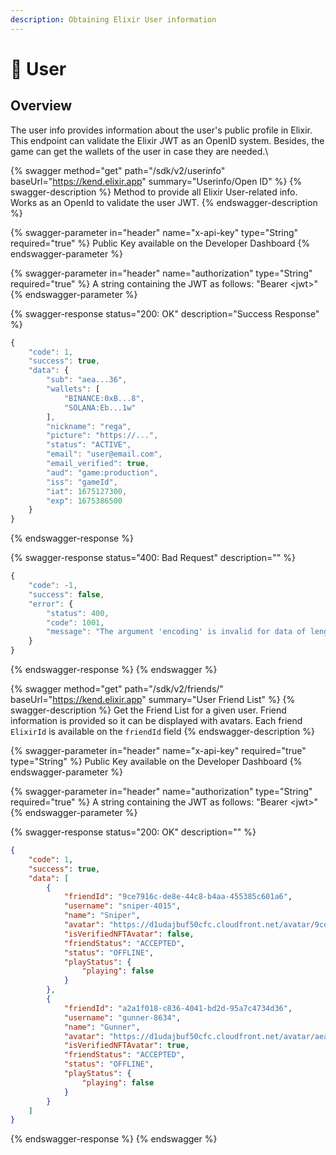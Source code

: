 ```yaml
---
description: Obtaining Elixir User information
---
```


# 🧔 User

## Overview

The user info provides information about the user's public profile in Elixir. This endpoint can validate the Elixir JWT as an OpenID system. Besides, the game can get the wallets of the user in case they are needed.\


{% swagger method="get" path="/sdk/v2/userinfo" baseUrl="https://kend.elixir.app" summary="Userinfo/Open ID" %}
{% swagger-description %}
Method to provide all Elixir User-related info. Works as an OpenId to validate the user JWT.
{% endswagger-description %}

{% swagger-parameter in="header" name="x-api-key" type="String" required="true" %}
Public Key available on the Developer Dashboard
{% endswagger-parameter %}

{% swagger-parameter in="header" name="authorization" type="String" required="true" %}
A string containing the JWT as follows: "Bearer \<jwt>"
{% endswagger-parameter %}

{% swagger-response status="200: OK" description="Success Response" %}
```javascript
{
    "code": 1,
    "success": true,
    "data": {
        "sub": "aea...36",
        "wallets": [
            "BINANCE:0xB...8",
            "SOLANA:Eb...1w"
        ],
        "nickname": "rega",
        "picture": "https://...",
        "status": "ACTIVE",
        "email": "user@email.com",
        "email_verified": true,
        "aud": "game:production",
        "iss": "gameId",
        "iat": 1675127300,
        "exp": 1675386500
    }
}

```
{% endswagger-response %}

{% swagger-response status="400: Bad Request" description="" %}
```javascript
{
    "code": -1,
    "success": false,
    "error": {
        "status": 400,
        "code": 1001,
        "message": "The argument 'encoding' is invalid for data of length 1151. Received 'hex'"
    }
}
```
{% endswagger-response %}
{% endswagger %}

{% swagger method="get" path="/sdk/v2/friends/" baseUrl="https://kend.elixir.app" summary="User Friend List" %}
{% swagger-description %}
Get the Friend List for a given user. Friend information is provided so it can be displayed with avatars. Each friend `ElixirId` is available on the `friendId` field
{% endswagger-description %}

{% swagger-parameter in="header" name="x-api-key" required="true" type="String" %}
Public Key available on the Developer Dashboard
{% endswagger-parameter %}

{% swagger-parameter in="header" name="authorization" type="String" required="true" %}
A string containing the JWT as follows: "Bearer \<jwt>"
{% endswagger-parameter %}

{% swagger-response status="200: OK" description="" %}


```json
{
    "code": 1,
    "success": true,
    "data": [
        {
            "friendId": "9ce7916c-de8e-44c8-b4aa-455385c601a6",
            "username": "sniper-4015",
            "name": "Sniper",
            "avatar": "https://d1udajbuf50cfc.cloudfront.net/avatar/9ce7916c-de8e-44c8-b4aa-455385c601a6/1675145810918_screenshot_2023_01_18_at_14_52_08_png",
            "isVerifiedNFTAvatar": false,
            "friendStatus": "ACCEPTED",
            "status": "OFFLINE",
            "playStatus": {
                "playing": false
            }
        },
        {
            "friendId": "a2a1f018-c836-4041-bd2d-95a7c4734d36",
            "username": "gunner-8634",
            "name": "Gunner",
            "avatar": "https://d1udajbuf50cfc.cloudfront.net/avatar/aea1f008-c8a6-4041-bd2d-95a7c4735d36/greenie.gif",
            "isVerifiedNFTAvatar": true,
            "friendStatus": "ACCEPTED",
            "status": "OFFLINE",
            "playStatus": {
                "playing": false
            }
        }
    ]
}
```
{% endswagger-response %}
{% endswagger %}
